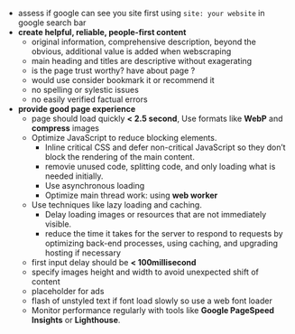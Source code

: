 - assess if google can see you site first using `site: your website` in google search bar
- **create helpful, reliable, people-first content**
    - original information, comprehensive description, beyond the obvious, additional value is added when webscraping
    - main heading and titles are descriptive without exagerating
    - is the page trust worthy? have about page ?
    - would use consider bookmark it or recommend it
    - no spelling or sylestic issues
    - no easily verified factual errors
- **provide good page experience**
    - page should load quickly **< 2.5 second**,  Use formats like **WebP** and **compress** images
    - Optimize JavaScript to reduce blocking elements.
        - Inline critical CSS and defer non-critical JavaScript so they don’t block the rendering of the main content.
        - removie unused code, splitting code, and only loading what is needed initially.
        - Use asynchronous loading
        - Optimize main thread work: using **web worker**   
    - Use techniques like lazy loading and caching.
        - Delay loading images or resources that are not immediately visible.
        - reduce the time it takes for the server to respond to requests by optimizing back-end processes, using caching, and upgrading hosting if necessary
    - first input delay should be **< 100millisecond**
    - specify images height and width to avoid unexpected shift of content
    - placeholder for ads
    - flash of unstyled text if font load slowly so use a web font loader
    - Monitor performance regularly with tools like **Google PageSpeed Insights** or **Lighthouse**.